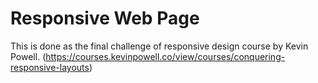 # Responsive Web Page

This is done as the final challenge of responsive design course by Kevin Powell. (https://courses.kevinpowell.co/view/courses/conquering-responsive-layouts)
